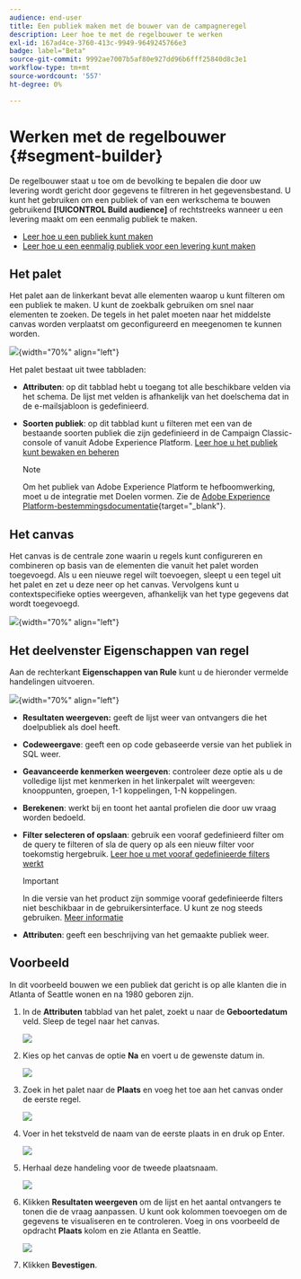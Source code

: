 ```yaml
---
audience: end-user
title: Een publiek maken met de bouwer van de campagneregel
description: Leer hoe te met de regelbouwer te werken
exl-id: 167ad4ce-3760-413c-9949-9649245766e3
badge: label="Beta"
source-git-commit: 9992ae7007b5af80e927dd96b6fff25840d8c3e1
workflow-type: tm+mt
source-wordcount: '557'
ht-degree: 0%

---
```


# Werken met de regelbouwer {#segment-builder}


De regelbouwer staat u toe om de bevolking te bepalen die door uw levering wordt gericht door gegevens te filtreren in het gegevensbestand. U kunt het gebruiken om een publiek of van een werkschema te bouwen gebruikend **[!UICONTROL Build audience]** of rechtstreeks wanneer u een levering maakt om een eenmalig publiek te maken.

* [Leer hoe u een publiek kunt maken](create-audience.md)
* [Leer hoe u een eenmalig publiek voor een levering kunt maken](one-time-audience.md)

## Het palet

Het palet aan de linkerkant bevat alle elementen waarop u kunt filteren om een publiek te maken. U kunt de zoekbalk gebruiken om snel naar elementen te zoeken. De tegels in het palet moeten naar het middelste canvas worden verplaatst om geconfigureerd en meegenomen te kunnen worden.

![](assets/segment-builder2.png){width="70%" align="left"}

Het palet bestaat uit twee tabbladen:

* **Attributen**: op dit tabblad hebt u toegang tot alle beschikbare velden via het schema. De lijst met velden is afhankelijk van het doelschema dat in de e-mailsjabloon is gedefinieerd.

* **Soorten publiek**: op dit tabblad kunt u filteren met een van de bestaande soorten publiek die zijn gedefinieerd in de Campaign Classic-console of vanuit Adobe Experience Platform. [Leer hoe u het publiek kunt bewaken en beheren](manage-audience.md)

  >[!NOTE]
  >
  >Om het publiek van Adobe Experience Platform te hefboomwerking, moet u de integratie met Doelen vormen. Zie de [Adobe Experience Platform-bestemmingsdocumentatie](https://experienceleague.adobe.com/docs/experience-platform/destinations/home.html?lang=nl){target="_blank"}.

## Het canvas

Het canvas is de centrale zone waarin u regels kunt configureren en combineren op basis van de elementen die vanuit het palet worden toegevoegd. Als u een nieuwe regel wilt toevoegen, sleept u een tegel uit het palet en zet u deze neer op het canvas. Vervolgens kunt u contextspecifieke opties weergeven, afhankelijk van het type gegevens dat wordt toegevoegd.

![](assets/segment-builder4.png){width="70%" align="left"}

## Het deelvenster Eigenschappen van regel

Aan de rechterkant **Eigenschappen van Rule** kunt u de hieronder vermelde handelingen uitvoeren.

![](assets/segment-builder5.png){width="70%" align="left"}

* **Resultaten weergeven:** geeft de lijst weer van ontvangers die het doelpubliek als doel heeft.
* **Codeweergave**: geeft een op code gebaseerde versie van het publiek in SQL weer.
* **Geavanceerde kenmerken weergeven**: controleer deze optie als u de volledige lijst met kenmerken in het linkerpalet wilt weergeven: knooppunten, groepen, 1-1 koppelingen, 1-N koppelingen.
* **Berekenen**: werkt bij en toont het aantal profielen die door uw vraag worden bedoeld.
* **Filter selecteren of opslaan**: gebruik een vooraf gedefinieerd filter om de query te filteren of sla de query op als een nieuw filter voor toekomstig hergebruik. [Leer hoe u met vooraf gedefinieerde filters werkt](../get-started/predefined-filters.md)

  >[!IMPORTANT]
  >
  >In die versie van het product zijn sommige vooraf gedefinieerde filters niet beschikbaar in de gebruikersinterface. U kunt ze nog steeds gebruiken. [Meer informatie](../get-started/guardrails.md#predefined-filters-filters-guardrails-limitations)

* **Attributen**: geeft een beschrijving van het gemaakte publiek weer.

## Voorbeeld

In dit voorbeeld bouwen we een publiek dat gericht is op alle klanten die in Atlanta of Seattle wonen en na 1980 geboren zijn.

1. In de **Attributen** tabblad van het palet, zoekt u naar de **Geboortedatum** veld. Sleep de tegel naar het canvas.

   ![](assets/segment-builder6.png)

1. Kies op het canvas de optie **Na** en voert u de gewenste datum in.

   ![](assets/segment-builder7.png)

1. Zoek in het palet naar de **Plaats** en voeg het toe aan het canvas onder de eerste regel.

   ![](assets/segment-builder8.png)

1. Voer in het tekstveld de naam van de eerste plaats in en druk op Enter.

   ![](assets/segment-builder9.png)

1. Herhaal deze handeling voor de tweede plaatsnaam.

   ![](assets/segment-builder10.png)

1. Klikken **Resultaten weergeven** om de lijst en het aantal ontvangers te tonen die de vraag aanpassen. U kunt ook kolommen toevoegen om de gegevens te visualiseren en te controleren. Voeg in ons voorbeeld de opdracht **Plaats** kolom en zie Atlanta en Seattle.

   ![](assets/segment-builder11.png)

1. Klikken **Bevestigen**.